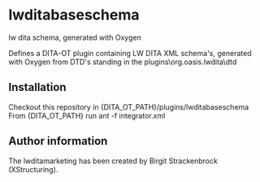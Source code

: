 # lwditabaseschema
lw dita schema, generated with Oxygen

Defines a DITA-OT plugin containing LW DITA XML schema's, generated with Oxygen from DTD's standing in the plugins\org.oasis.lwdita\dtd

## Installation

Checkout this repository in {DITA_OT_PATH}/plugins/lwditabaseschema
From {DITA_OT_PATH} run ant -f integrator.xml

## Author information
The lwditamarketing has been created by Birgit Strackenbrock (XStructuring).
